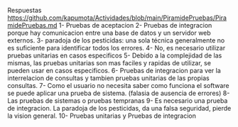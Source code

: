 Respuestas https://github.com/kapumota/Actividades/blob/main/PiramidePruebas/PiramidePruebas.md
1- Pruebas de aceptacion
2- Pruebas de integracion porque hay comunicacion entre una base de datos y un servidor web externos.
3- paradoja de los pesticidas: una sola técnica generalmente no es suficiente para identificar todos los errores.
4- No, es necesario utilizar pruebas unitarias en casos especificos
5- Debido a la complejidad de las mismas, las pruebas unitarias son mas faciles y rapidas de utilizar, se pueden usar en casos especificos.
6- Pruebas de integracion para ver la interrelacion de consultas y tambien pruebas unitarias de las propias consultas.
7- Como el usuario no necesita saber como funciona el software se puede aplicar una prueba de sistema. (falasia de ausencia de errores)
8- Las pruebas de sistemas o pruebas tempranas
9- Es necesario una prueba de integracion. La paradoja de los pesticidas, da una falsa seguridad, pierde la vision general.
10- Pruebas unitarias y Pruebas de integracion
